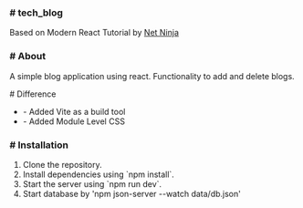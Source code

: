 <h3>#   t e c h _ b l o g </h3>
<p>Based on Modern React Tutorial by <a href="https://www.youtube.com/@NetNinja" >Net Ninja</a></p>

<h3># About</h3>
A simple blog application using react. Functionality to add and delete blogs.

<p># Difference</p>
<ul>
  <li>
    - Added Vite as a build tool
  </li>
  <li>
    - Added Module Level CSS
  </li>
</ul>

<h3># Installation</h3>
<ol>
<li>Clone the repository.</li>
<li>Install dependencies using `npm install`.</li>
<li>Start the server using `npm run dev`.</li>
<li>Start database by 'npm json-server --watch data/db.json'</li>
</ol>

 
 
